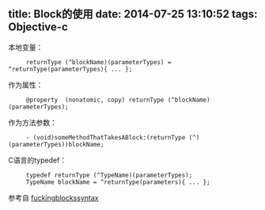 title: Block的使用
date: 2014-07-25 13:10:52
tags: Objective-c
---


本地变量：

```
     returnType (^blockName)(parameterTypes) = ^returnType(parameterTypes){ ... };
```

作为属性：

```
     @property  (nonatomic, copy) returnType (^blockName)(parameterTypes);
```

作为方法参数：

```     
     - (void)someMethodThatTakesABlock:(returnType (^)(parameterTypes))blockName;
```

C语言的typedef：

```
     typedef returnType (^TypeName)(parameterTypes);
     TypeName blockName = ^returnType(parameters){ ... };
```

参考自 [fuckingblockssyntax](http://fuckingblocksyntax.com/)